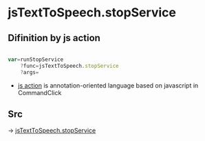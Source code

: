 # jsTextToSpeech.stopService

## Difinition by js action

```js.js

var=runStopService
	?func=jsTextToSpeech.stopService
	?args=

```

- [js action](#) is annotation-oriented language based on javascript in CommandClick

## Src

-> [jsTextToSpeech.stopService](https://github.com/puutaro/CommandClick/blob/master/app/src/main/java/com/puutaro/commandclick/fragment_lib/terminal_fragment/js_interface/JsTextToSpeech.kt#L36)


